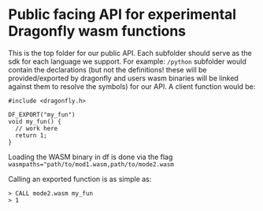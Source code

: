 # Public facing API for experimental Dragonfly wasm functions

This is the top folder for our public API. Each subfolder should serve as the
sdk for each language we support. For example:
`/python` subfolder would contain the declarations (but not the definitions! these will be
provided/exported by dragonfly and users wasm binaries will be linked against them
to resolve the symbols) for our API. A client function would be:

```
#include <dragonfly.h>

DF_EXPORT("my_fun")
void my_fun() {
  // work here
  return 1;
}
```

Loading the WASM binary in df is done via the flag `wasmpaths="path/to/mod1.wasm,path/to/mode2.wasm`

Calling an exported function is as simple as:

```
> CALL mode2.wasm my_fun
> 1
```
